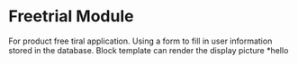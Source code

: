 Freetrial Module
==============
For product free tiral application.
Using a form to fill in user information stored in the database. Block template can render the display picture
*hello
